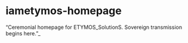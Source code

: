 # iametymos-homepage
“Ceremonial homepage for ETYMOS_SolutionS. Sovereign transmission begins here.”_  
